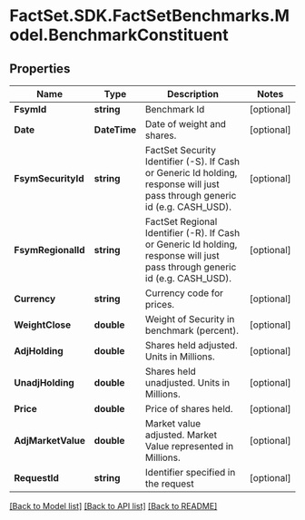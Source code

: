 # FactSet.SDK.FactSetBenchmarks.Model.BenchmarkConstituent

## Properties

Name | Type | Description | Notes
------------ | ------------- | ------------- | -------------
**FsymId** | **string** | Benchmark Id | [optional] 
**Date** | **DateTime** | Date of weight and shares. | [optional] 
**FsymSecurityId** | **string** | FactSet Security Identifier (-S). If Cash or Generic Id holding, response will just pass through generic id (e.g. CASH_USD). | [optional] 
**FsymRegionalId** | **string** | FactSet Regional Identifier (-R). If Cash or Generic Id holding, response will just pass through generic id (e.g. CASH_USD). | [optional] 
**Currency** | **string** | Currency code for prices. | [optional] 
**WeightClose** | **double** | Weight of Security in benchmark (percent). | [optional] 
**AdjHolding** | **double** | Shares held adjusted. Units in Millions. | [optional] 
**UnadjHolding** | **double** | Shares held unadjusted. Units in Millions. | [optional] 
**Price** | **double** | Price of shares held. | [optional] 
**AdjMarketValue** | **double** | Market value adjusted. Market Value represented in Millions. | [optional] 
**RequestId** | **string** | Identifier specified in the request | [optional] 

[[Back to Model list]](../README.md#documentation-for-models) [[Back to API list]](../README.md#documentation-for-api-endpoints) [[Back to README]](../README.md)

